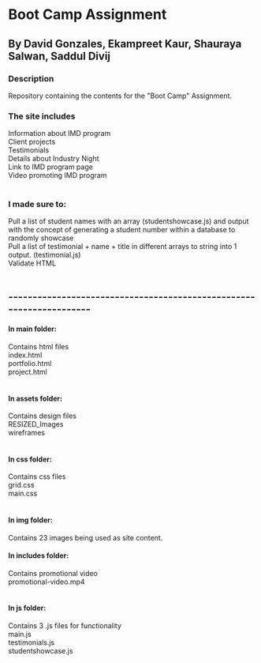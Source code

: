 # Boot Camp Assignment
## By David Gonzales, Ekampreet Kaur, Shauraya Salwan, Saddul Divij

### Description
Repository containing the contents for the "Boot Camp" Assignment.<br>

### The site includes <br>
Information about IMD program<br>
Client projects<br>
Testimonials<br>
Details about Industry Night<br>
Link to IMD program page<br>
Video promoting IMD program<br><br>

### I made sure to:<br>
Pull a list of student names with an array (studentshowcase.js) and output with the concept of generating a student number within a database to randomly showcase<br>
Pull a list of testimonial + name + title in different arrays to string into 1 output. (testimonial.js)<br>
Validate HTML<br><br>

## --------------------------------------------------------------------

#### In main folder:<br>
Contains html files<br>
index.html<br>
portfolio.html<br>
project.html<br><br>

#### In assets folder:<br>
Contains design files<br>
RESIZED_Images<br>
wireframes<br><br>

#### In css folder:<br>
Contains css files<br>
grid.css<br>
main.css<br><br>

#### In img folder:<br>
Contains 23 images being used as site content.

#### In includes folder: <br>
Contains promotional video<br>
promotional-video.mp4<br><br>

#### In js folder:<br>
Contains 3 .js files for functionality<br>
main.js<br>
testimonials.js<br>
studentshowcase.js<br>

